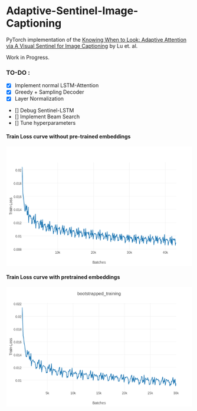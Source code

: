 # Adaptive-Sentinel-Image-Captioning
PyTorch implementation of the [Knowing When to Look: Adaptive Attention via A Visual Sentinel for Image Captioning](https://arxiv.org/abs/1612.01887) by Lu et. al. 

Work in Progress. 

### TO-DO : 
- [x] Implement normal LSTM-Attention
- [x] Greedy + Sampling Decoder
- [x] Layer Normalization
- [] Debug Sentinel-LSTM
- [] Implement Beam Search
- [] Tune hyperparameters



#### Train Loss curve without pre-trained embeddings
![alt text](figures/trainloss_lstm_att.png)

#### Train Loss curve with pretrained embeddings
![alt text](figures/trainloss_lstm_att_pretrained.png)


